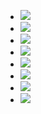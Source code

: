                   
- <img src="https://img.shields.io/badge/javascript-F7DF1E?style=for-the-badge&logo=javascript&logoColor=black">
- <img src="https://img.shields.io/badge/jquery-0769AD?style=for-the-badge&logo=jquery&logoColor=white">
- <img src="https://img.shields.io/badge/vue.js-4FC08D?style=for-the-badge&logo=vue.js&logoColor=white">
- <img src="https://img.shields.io/badge/html-E34F26?style=for-the-badge&logo=html5&logoColor=white">
- <img src="https://img.shields.io/badge/python-#3776AB?style=for-the-badge&logo=python&logoColor=white">
- <img src="https://img.shields.io/badge/kotlin-#7F52FF?style=for-the-badge&logo=kotlin&logoColor=white">
- <img src="https://img.shields.io/badge/gitHub-#181717?style=for-the-badge&logo=gitHub&logoColor=white">
- <img src="https://img.shields.io/badge/typeScript-#3178C6?style=for-the-badge&logo=typeScript&logoColor=white">
